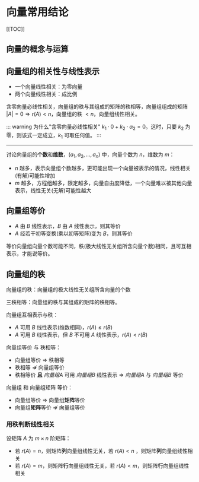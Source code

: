 # 向量常用结论

[[TOC]]

## 向量的概念与运算

## 向量组的相关性与线性表示

- 一个向量线性相关：为零向量
- 两个向量线性相关：成比例

含零向量必线性相关，向量组的秩与其组成的矩阵的秩相等，向量组组成的矩阵 $|A| = 0 \Rightarrow r(A) < n$，向量组的秩 $< n$，向量组线性相关。

::: warning 为什么"含零向量必线性相关"
$k_1·0+k_2·\alpha_2=0$。这时，只要 $k_2$ 为零，则该式一定成立，$k_1$ 可取任何值。
:::

<!-- ::: warning 矩阵的秩
- $|A|\neq 0$，$r(A) = n$，称为满秩矩阵
- $|A| = 0$，$r(A) < n$，称为降秩矩阵，不可逆
::: -->

---

讨论向量组的**个数**和**维数**，$(a_1, a_2, ... , a_n)$ 中，向量个数为 $n$，维数为 $m$：

- $n$ 越多，表示向量组个数越多，更可能出现一个向量被表示的情况，线性相关(有解)可能性增加
- $m$ 越多，方程组越多，限定越多，向量自由度降低，一个向量难以被其他向量表示，线性无关(无解)可能性越大

## 向量组等价

- $A$ 由 $B$ 线性表示，$B$ 由 $A$ 线性表示，则其等价
- $A$ 经若干初等变换(乘以初等矩阵)变为 $B$，则其等价

等价向量组向量个数可能不同，秩(极大线性无关组所含向量个数)相同，且可互相表示，才能说等价。

## 向量组的秩

向量组的秩：向量组的极大线性无关组所含向量的个数

三秩相等：向量组的秩与其组成的矩阵的秩相等。

向量组互相表示与秩：

- $A$ 可用 $B$ 线性表示(维数相同)，$r(A) \leq r(B)$
- $A$ 可用 $B$ 线性表示，但 $B$ 不可用 $A$ 线性表示，$r(A) < r(B)$

向量组等价 与 秩相等：

- 向量组等价 $\Rightarrow$ 秩相等
- 秩相等 $\nRightarrow$ 向量组等价
- 秩相等价 **且** $向量组A$ 可用 $向量组B$ 线性表示 $\Rightarrow$ $向量组A$ 与 $向量组B$ 等价

向量组 和 向量组矩阵 等价：

- 向量组等价 $\Rightarrow$ 向量组**矩阵**等价
- 向量组**矩阵**等价 $\nRightarrow$ 向量组等价

### 用秩判断线性相关

设矩阵 $A$ 为 $m\times n$ 阶矩阵：

- 若 $r(A)=n$，则矩阵**列**向量组线性无关，若 $r(A)<n$ ，则矩阵**列**向量组线性相关
- 若 $r(A)=m$，则矩阵**行**向量组线性无关，若 $r(A)<m$，则矩阵**行**向量组线性相关

